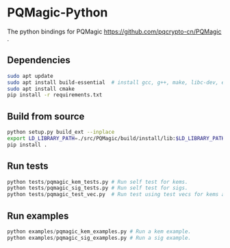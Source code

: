 # PQMagic-Python
The python bindings for PQMagic https://github.com/pqcrypto-cn/PQMagic .

## Dependencies

```bash
sudo apt update
sudo apt install build-essential  # install gcc, g++, make, libc-dev, etc.
sudo apt install cmake
pip install -r requirements.txt
```

## Build from source

```bash
python setup.py build_ext --inplace
export LD_LIBRARY_PATH=./src/PQMagic/build/install/lib:$LD_LIBRARY_PATH
pip install .
```



## Run tests

```python
python tests/pqmagic_kem_tests.py # Run self test for kems.
python tests/pqmagic_sig_tests.py # Run self test for sigs.
python tests/pqmagic_test_vec.py  # Run test using test vecs for kems and sigs.
```

## Run examples

```python
python examples/pqmagic_kem_examples.py # Run a kem example.
python examples/pqmagic_sig_examples.py # Run a sig example.
```
